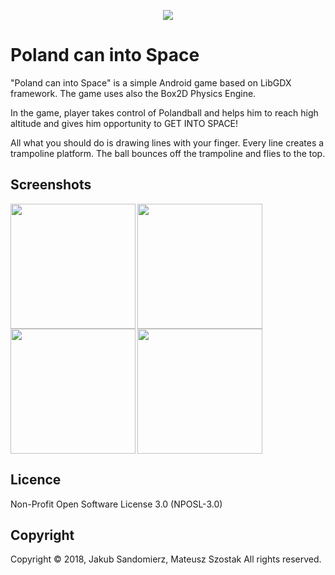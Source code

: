 <p align="center">
  <img src="https://user-images.githubusercontent.com/10513420/41745933-f30ce6fc-75a8-11e8-849b-9c20c9927837.png">
</p>

# Poland can into Space
"Poland can into Space" is a simple Android game based on LibGDX framework. The game uses also the Box2D Physics Engine.

In the game, player takes control of Polandball and helps him to reach high altitude and gives him opportunity to GET INTO SPACE!

All what you should do is drawing lines with your finger. Every line creates a trampoline platform. The ball bounces off the trampoline and flies to the top.

## Screenshots
<img align="left" src="https://user-images.githubusercontent.com/10513420/41747762-7094deb2-75af-11e8-903c-c0c3ab9a6f43.jpg" width="200">
<img align="left" src="https://user-images.githubusercontent.com/10513420/41748089-a6cd02f6-75b0-11e8-93ed-90cad714b94f.jpg" width="200">
<img align="left" src="https://user-images.githubusercontent.com/10513420/41748137-d75dbd20-75b0-11e8-8bd3-7b940bc1156c.jpg" width="200">
<img  src="https://user-images.githubusercontent.com/10513420/41748154-ea602d90-75b0-11e8-858b-b0972f384394.jpg" width="200">


## Licence
Non-Profit Open Software License 3.0 (NPOSL-3.0)

## Copyright
Copyright © 2018, Jakub Sandomierz, Mateusz Szostak All rights reserved.
